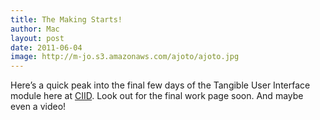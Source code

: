 ```yaml
---
title: The Making Starts!
author: Mac
layout: post
date: 2011-06-04
image: http://m-jo.s3.amazonaws.com/ajoto/ajoto.jpg
---
```


Here&#8217;s a quick peak into the final few days of the Tangible User Interface module here at [CIID][1]. Look out for the final work page soon. And maybe even a video!

 [1]: http://www.ciid.dk